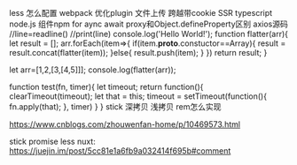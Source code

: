 less 怎么配置
webpack 优化plugin
文件上传
跨越带cookie
SSR
typescript
node.js
组件npm
for aync await
proxy和Object.defineProperty区别
axios源码
//line=readline()
//print(line)
console.log('Hello World!');
function flatter(arr){
    let result = [];
    arr.forEach(item=>{
        if(item.__proto__.constuctor==Array){
            result = result.concat(flatter(item));
        }else{
            result.push(item);
        }
    })
    return result;
}

let arr=[1,2,[3,[4,5]]];
console.log(flatter(arr));

function test(fn, timer){
    let timeout;
    return function(){
        clearTimeout(timeout);
        let that = this;
        timeout = setTimeout(function(){
            fn.apply(that);
        }, timer)
    }
}
stick 
深拷贝 浅拷贝
rem怎么实现

https://www.cnblogs.com/zhouwenfan-home/p/10469573.html

stick
promise
less
nuxt: https://juejin.im/post/5cc81e1a6fb9a032414f695b#comment